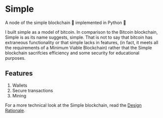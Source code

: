 # Simple
A node of the simple blockchain 🤑 implemented in Python 🐍

I built simple as a model of bitcoin. In comparison to the Bitcoin blockchain, Simple is as its 
name suggests, simple. That is not to say that bitcoin has extraneous functionality or that
simple lacks in features, (in fact, it meets all the requirements of a Minimum Viable Blockchain)
rather that the Simple blockchain sacrifcies efficiency and some security for educational 
purposes.

## Features
1. Wallets
2. Secure transactions
3. Mining

For a more technical look at the Simple blockchain, read the [Design Rationale](#).

